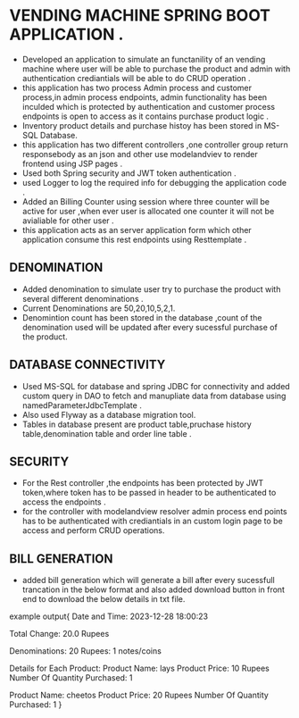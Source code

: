 # VENDING MACHINE SPRING BOOT APPLICATION .

* Developed an application to simulate an functanility of an vending machine where user will be able to purchase the product and admin with authentication crediantials      will be able to do CRUD operation .
* this application has two process Admin process and customer process,in admin process endpoints,  admin functionality has been inculded which is protected by authentication and customer process endpoints is  open to access as it contains purchase product logic .
* Inventory product details  and purchase histoy has been stored in MS-SQL Database.
* this application has two different controllers ,one controller group return responsebody as an json and other use modelandviev to render frontend using JSP pages .
* Used both Spring security and JWT token authentication .
* used Logger to log the required info for debugging the application code .
* Added an Billing Counter using session where  three counter will be active for user ,when ever user is allocated one counter it will not be avialiable for other user .
* this application acts as an server application form which other application consume this rest endpoints using Resttemplate .

## DENOMINATION 

* Added denomination to simulate user try to purchase the product with several different denominations .
* Current Denominations are 50,20,10,5,2,1.
* Denomintion count has been stored in the database ,count of the denomination used will be updated after every sucessful purchase of the product.

## DATABASE CONNECTIVITY

* Used MS-SQL for database and spring JDBC for connectivity and added custom query in DAO to fetch and manupliate data from database using namedParameterJdbcTemplate .
* Also used Flyway as a database migration tool.
* Tables in database present are  product table,pruchase history table,denomination table and order line table .

## SECURITY

* For the Rest controller ,the endpoints has been protected by JWT token,where token has to be passed in header to be authenticated to access the endpoints .
* for the controller with modelandview resolver admin process end points has to be authenticated with crediantials in an  custom login page to be access and perform CRUD operations.

## BILL GENERATION

* added bill generation which will generate a bill after every sucessfull trancation in the below format and also added download button in front end to download the below details in txt file. 

example output{ 
Date and Time: 2023-12-28 18:00:23

Total Change: 20.0 Rupees

Denominations:
20 Rupees: 1 notes/coins

Details for Each Product:
Product Name: lays
Product Price: 10 Rupees
Number Of Quantity Purchased: 1

Product Name: cheetos
Product Price: 20 Rupees
Number Of Quantity Purchased: 1
}




